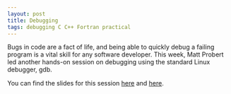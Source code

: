 ```yaml
---
layout: post
title: Debugging
tags: debugging C C++ Fortran practical
---
```


Bugs in code are a fact of life, and being able to quickly debug a
failing program is a vital skill for any software developer. This
week, Matt Probert led another hands-on session on debugging using the
standard Linux debugger, gdb.

You can find the slides for this session [here][1] and [here][2].

[1]: /slides/2017-06-30-gdb_fortran_tutorial_v2.pdf
[2]: /slides/2017-06-30-testing_and_bugs.pdf
